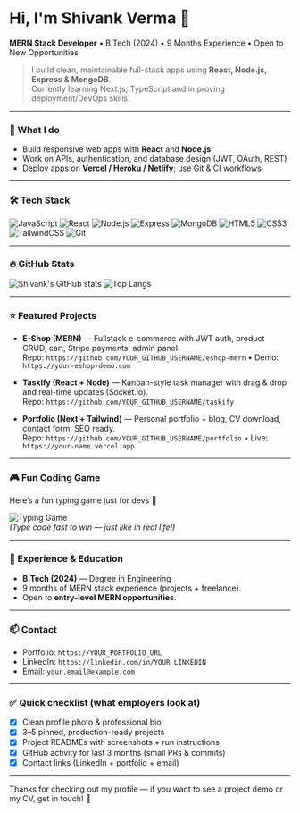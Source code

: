 # Hi, I'm Shivank Verma 👋
**MERN Stack Developer** • B.Tech (2024) • 9 Months Experience • Open to New Opportunities

> I build clean, maintainable full-stack apps using **React, Node.js, Express & MongoDB**.  
> Currently learning Next.js, TypeScript and improving deployment/DevOps skills.

---

### 🔭 What I do
- Build responsive web apps with **React** and **Node.js**  
- Work on APIs, authentication, and database design (JWT, OAuth, REST)  
- Deploy apps on **Vercel / Heroku / Netlify**; use Git & CI workflows

---

### 🛠 Tech Stack
![JavaScript](https://img.shields.io/badge/-JavaScript-323330?logo=javascript&logoColor=F7DF1E)
![React](https://img.shields.io/badge/-React-20232A?logo=react)
![Node.js](https://img.shields.io/badge/-Node.js-43853D?logo=node.js)
![Express](https://img.shields.io/badge/-Express-000000?logo=express)
![MongoDB](https://img.shields.io/badge/-MongoDB-47A248?logo=mongodb)
![HTML5](https://img.shields.io/badge/-HTML5-E34F26?logo=html5)
![CSS3](https://img.shields.io/badge/-CSS3-1572B6?logo=css3)
![TailwindCSS](https://img.shields.io/badge/-Tailwind%20CSS-06B6D4?logo=tailwind-css)
![Git](https://img.shields.io/badge/-Git-F05032?logo=git)

---

### 🔥 GitHub Stats
![Shivank's GitHub stats](https://github-readme-stats-git-masterrstaa-rickstaa.vercel.app/api?username=Dev-Shivank&show_icons=true&count_private=true&theme=tokyonight)
![Top Langs](https://github-readme-stats-git-masterrstaa-rickstaa.vercel.app/api/top-langs/?username=Dev-Shivank&layout=compact&theme=tokyonight)

---

### ⭐ Featured Projects
- **E-Shop (MERN)** — Fullstack e-commerce with JWT auth, product CRUD, cart, Stripe payments, admin panel.  
  Repo: `https://github.com/YOUR_GITHUB_USERNAME/eshop-mern` • Demo: `https://your-eshop-demo.com`

- **Taskify (React + Node)** — Kanban-style task manager with drag & drop and real-time updates (Socket.io).  
  Repo: `https://github.com/YOUR_GITHUB_USERNAME/taskify`

- **Portfolio (Next + Tailwind)** — Personal portfolio + blog, CV download, contact form, SEO ready.  
  Repo: `https://github.com/YOUR_GITHUB_USERNAME/portfolio` • Live: `https://your-name.vercel.app`

---

### 🎮 Fun Coding Game
Here’s a fun typing game just for devs 🚀  

![Typing Game](https://raw.githubusercontent.com/DevShivankGames/assets/main/typing-game.gif)  
*(Type code fast to win — just like in real life!)*

---

### 📄 Experience & Education
- **B.Tech (2024)** — Degree in Engineering  
- 9 months of MERN stack experience (projects + freelance).  
- Open to **entry-level MERN opportunities**.

---

### 📫 Contact
- Portfolio: `https://YOUR_PORTFOLIO_URL`  
- LinkedIn: `https://linkedin.com/in/YOUR_LINKEDIN`  
- Email: `your.email@example.com`

---

### ✅ Quick checklist (what employers look at)
- [x] Clean profile photo & professional bio  
- [x] 3–5 pinned, production-ready projects  
- [x] Project READMEs with screenshots + run instructions  
- [x] GitHub activity for last 3 months (small PRs & commits)  
- [x] Contact links (LinkedIn + portfolio + email)

---

Thanks for checking out my profile — if you want to see a project demo or my CV, get in touch! 🚀
